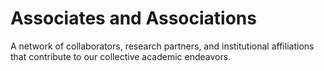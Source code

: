 # Associates and Associations

A network of collaborators, research partners, and institutional affiliations that contribute to our collective academic endeavors.

<!-- FINAL TEST: Should trigger one rebuild only -->

<!-- DEMO CHANGE: Trigger watcher rebuild -->